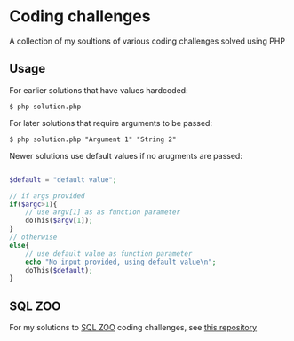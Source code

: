 # Coding challenges

A collection of my soultions of various coding challenges solved using PHP

## Usage

For earlier solutions that have values hardcoded:

```
$ php solution.php
```

For later solutions that require arguments to be passed:

```
$ php solution.php "Argument 1" "String 2"
```


Newer solutions use default values if no arugments are passed:

```php

$default = "default value";

// if args provided
if($argc>1){
	// use argv[1] as as function parameter
	doThis($argv[1]);
}
// otherwise
else{
	// use default value as function parameter
	echo "No input provided, using default value\n";
	doThis($default);
}

```

## SQL ZOO

For my solutions to [SQL ZOO](http://sqlzoo.net) coding challenges, see [this repository](https://github.com/dmitriyklyuzov/sqlzoo)
